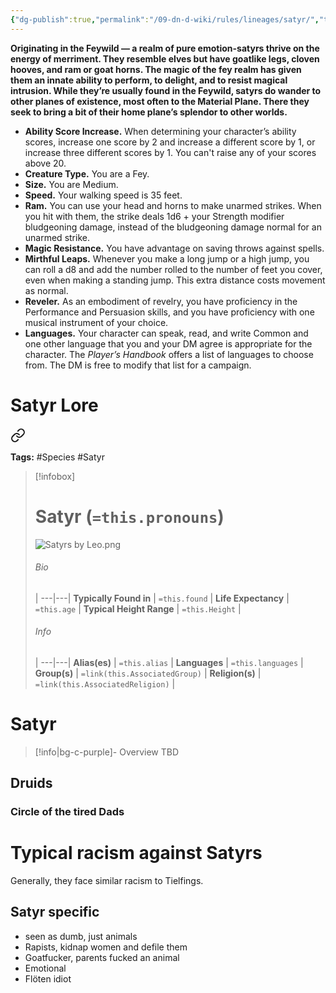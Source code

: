 ```yaml
---
{"dg-publish":true,"permalink":"/09-dn-d-wiki/rules/lineages/satyr/","tags":["race","Feywild","satyr","fey"]}
---
```



**Originating in the Feywild — a realm of pure emotion-satyrs thrive on the energy of merriment. They resemble elves but have goatlike legs, cloven hooves, and ram or goat horns. The magic of the fey realm has given them an innate ability to perform, to delight, and to resist magical intrusion. While they’re usually found in the Feywild, satyrs do wander to other planes of existence, most often to the Material Plane. There they seek to bring a bit of their home plane’s splendor to other worlds.**

- **Ability Score Increase.** When determining your character’s ability scores, increase one score by 2 and increase a different score by 1, or increase three different scores by 1. You can't raise any of your scores above 20.
- **Creature Type.** You are a Fey.
- **Size.** You are Medium.
- **Speed.** Your walking speed is 35 feet.
- **Ram.** You can use your head and horns to make unarmed strikes. When you hit with them, the strike deals 1d6 + your Strength modifier bludgeoning damage, instead of the bludgeoning damage normal for an unarmed strike.
- **Magic Resistance.** You have advantage on saving throws against spells.
- **Mirthful Leaps.** Whenever you make a long jump or a high jump, you can roll a d8 and add the number rolled to the number of feet you cover, even when making a standing jump. This extra distance costs movement as normal.
- **Reveler.** As an embodiment of revelry, you have proficiency in the Performance and Persuasion skills, and you have proficiency with one musical instrument of your choice.
- **Languages.** Your character can speak, read, and write Common and one other language that you and your DM agree is appropriate for the character. The _Player’s Handbook_ offers a list of languages to choose from. The DM is free to modify that list for a campaign.

# Satyr Lore 

<div class="transclusion internal-embed is-loaded"><a class="markdown-embed-link" href="/09-dn-d-wiki/lore-wiki/species/satyr-lore/" aria-label="Open link"><svg xmlns="http://www.w3.org/2000/svg" width="24" height="24" viewBox="0 0 24 24" fill="none" stroke="currentColor" stroke-width="2" stroke-linecap="round" stroke-linejoin="round" class="svg-icon lucide-link"><path d="M10 13a5 5 0 0 0 7.54.54l3-3a5 5 0 0 0-7.07-7.07l-1.72 1.71"></path><path d="M14 11a5 5 0 0 0-7.54-.54l-3 3a5 5 0 0 0 7.07 7.07l1.71-1.71"></path></svg></a><div class="markdown-embed">






**Tags:** #Species #Satyr 
> [!infobox]
> # Satyr (`=this.pronouns`)
> ![Satyrs by Leo.png](/img/user/z_Assets/07.%20Images/Satyrs%20by%20Leo.png)
> ###### Bio
>  |
> ---|---|
> **Typically Found in** | `=this.found` |
> **Life Expectancy** | `=this.age` |
> **Typical Height Range**  | `=this.Height` |
> ###### Info
>  |
> ---|---|
> **Alias(es)** | `=this.alias` |
>  **Languages** | `=this.languages` |
> **Group(s)** | `=link(this.AssociatedGroup)` |
> **Religion(s)** | `=link(this.AssociatedReligion)` |

# **Satyr**
> [!info|bg-c-purple]- Overview
TBD

## Druids
### Circle of the tired Dads 

# Typical racism against Satyrs 
Generally, they face similar racism to Tielfings. 
## Satyr specific
- seen as dumb, just animals 
- Rapists, kidnap women and defile them
- Goatfucker, parents fucked an animal
- Emotional 
- Flöten idiot

</div></div>

